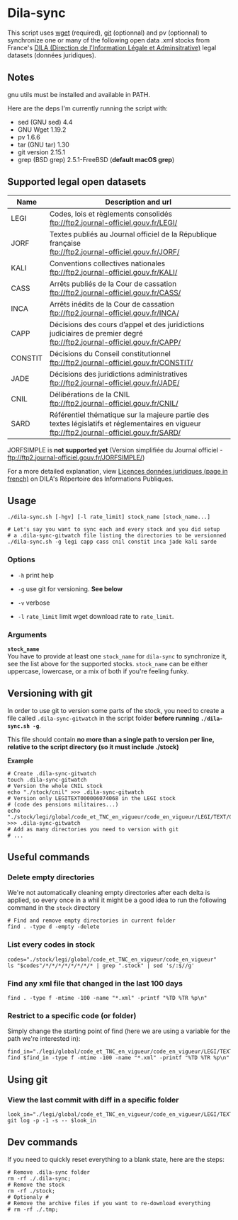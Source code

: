 # Dila-sync

This script uses [wget](https://www.gnu.org/software/wget/) (required), [git](https://git-scm.com/) (optionnal) and pv (optionnal) to synchronize one or many of the following open data .xml stocks from France's [DILA (Direction de l'Information Légale et Adminsitrative)](http://www.dila.premier-ministre.gouv.fr/) legal datasets (données juridiques).

## Notes
gnu utils must be installed and available in PATH.

Here are the deps I'm currently running the script with:
- sed (GNU sed) 4.4
- GNU Wget 1.19.2
- pv 1.6.6
- tar (GNU tar) 1.30
- git version 2.15.1
- grep (BSD grep) 2.5.1-FreeBSD (**default macOS grep**)


## Supported legal open datasets

Name       | Description and url
-----------|--------------------
LEGI       | Codes, lois et règlements consolidés <br> ftp://ftp2.journal-officiel.gouv.fr/LEGI/
JORF       | Textes publiés au Journal officiel de la République française <br> ftp://ftp2.journal-officiel.gouv.fr/JORF/
KALI       | Conventions collectives nationales <br> ftp://ftp2.journal-officiel.gouv.fr/KALI/
CASS       | Arrêts publiés de la Cour de cassation <br> ftp://ftp2.journal-officiel.gouv.fr/CASS/
INCA       | Arrêts inédits de la Cour de cassation <br> ftp://ftp2.journal-officiel.gouv.fr/INCA/
CAPP       | Décisions des cours d’appel et des juridictions judiciaires de premier degré <br> ftp://ftp2.journal-officiel.gouv.fr/CAPP/
CONSTIT    | Décisions du Conseil constitutionnel <br> ftp://ftp2.journal-officiel.gouv.fr/CONSTIT/
JADE       | Décisions des juridictions administratives <br> ftp://ftp2.journal-officiel.gouv.fr/JADE/
CNIL       | Délibérations de la CNIL <br> ftp://ftp2.journal-officiel.gouv.fr/CNIL/
SARD       | Référentiel thématique sur la majeure partie des textes législatifs et réglementaires en vigueur <br> ftp://ftp2.journal-officiel.gouv.fr/SARD/

JORFSIMPLE is **not supported yet** (Version simplifiée du Journal officiel - ftp://ftp2.journal-officiel.gouv.fr/JORFSIMPLE/)

For a more detailed explanation, view [Licences données juridiques (page in french)](http://rip.journal-officiel.gouv.fr/index.php/pages/juridiques) on DILA's Répertoire des Informations Publiques.


## Usage

```shell
./dila-sync.sh [-hgv] [-l rate_limit] stock_name [stock_name...]
```

```shell
# Let's say you want to sync each and every stock and you did setup
# a .dila-sync-gitwatch file listing the directories to be versionned
./dila-sync.sh -g legi capp cass cnil constit inca jade kali sarde
```

### Options
- `-h` print help
- `-g` use git for versioning. **See below**
- `-v` verbose

- `-l` `rate_limit` limit wget download rate to `rate_limit`.

### Arguments
**`stock_name`**  
You have to provide at least one `stock_name` for `dila-sync` to synchronize it, see the list above for the supported stocks. `stock_name` can be either uppercase, lowercase, or a mix of both if you're feeling funky.


## Versioning with git

In order to use git to version some parts of the stock, you need to create a file called `.dila-sync-gitwatch` in the script folder **before running `./dila-sync.sh -g`**.

This file should contain **no more than a single path to version per line, relative to the script directory (so it must include ./stock)**

**Example**
```shell
# Create .dila-sync-gitwatch
touch .dila-sync-gitwatch
# Version the whole CNIL stock
echo "./stock/cnil" >>> .dila-sync-gitwatch
# Version only LEGITEXT000006074068 in the LEGI stock
# (code des pensions militaires...)
echo "./stock/legi/global/code_et_TNC_en_vigueur/code_en_vigueur/LEGI/TEXT/00/00/06/07/40/LEGITEXT000006074068" >>> .dila-sync-gitwatch
# Add as many directories you need to version with git
# ...
```


## Useful commands

### Delete empty directories
We're not automatically cleaning empty directories after each delta is applied, so every once in a whil it might be a good idea to run the following command in the `stock` directory
```shell
# Find and remove empty directories in current folder
find . -type d -empty -delete
```

### List every codes in stock

```shell
codes="./stock/legi/global/code_et_TNC_en_vigueur/code_en_vigueur"
ls "$codes"/*/*/*/*/*/*/*/* | grep ".stock" | sed 's/:$//g'
```

### Find any xml file that changed in the last 100 days

```shell
find . -type f -mtime -100 -name "*.xml" -printf "%TD %TR %p\n"
```

### Restrict to a specific code (or folder)
Simply change the starting point of find (here we are using a variable for the path we're interested in):

```shell
find_in="./legi/global/code_et_TNC_en_vigueur/code_en_vigueur/LEGI/TEXT/00/00/06/07/40/LEGITEXT000006074068"
find $find_in -type f -mtime -100 -name "*.xml" -printf "%TD %TR %p\n"
```

## Using git

### View the last commit with diff in a specific folder
```shell
look_in="./legi/global/code_et_TNC_en_vigueur/code_en_vigueur/LEGI/TEXT/00/00/06/07/40/LEGITEXT000006074068"
git log -p -1 -s -- $look_in
```


## Dev commands

If you need to quickly reset everything to a blank state, here are the steps:

```shell
# Remove .dila-sync folder
rm -rf ./.dila-sync;
# Remove the stock
rm -rf ./stock;
# Optionaly #
# Remove the archive files if you want to re-download everything
# rm -rf ./.tmp;
```
